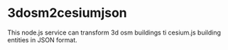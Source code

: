 # 3dosm2cesiumjson
This node.js service can transform 3d osm buildings ti cesium.js building entities in JSON format.
